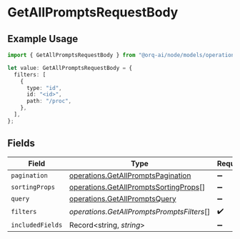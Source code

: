 # GetAllPromptsRequestBody

## Example Usage

```typescript
import { GetAllPromptsRequestBody } from "@orq-ai/node/models/operations";

let value: GetAllPromptsRequestBody = {
  filters: [
    {
      type: "id",
      id: "<id>",
      path: "/proc",
    },
  ],
};
```

## Fields

| Field                                                                                          | Type                                                                                           | Required                                                                                       | Description                                                                                    |
| ---------------------------------------------------------------------------------------------- | ---------------------------------------------------------------------------------------------- | ---------------------------------------------------------------------------------------------- | ---------------------------------------------------------------------------------------------- |
| `pagination`                                                                                   | [operations.GetAllPromptsPagination](../../models/operations/getallpromptspagination.md)       | :heavy_minus_sign:                                                                             | N/A                                                                                            |
| `sortingProps`                                                                                 | [operations.GetAllPromptsSortingProps](../../models/operations/getallpromptssortingprops.md)[] | :heavy_minus_sign:                                                                             | N/A                                                                                            |
| `query`                                                                                        | [operations.GetAllPromptsQuery](../../models/operations/getallpromptsquery.md)                 | :heavy_minus_sign:                                                                             | N/A                                                                                            |
| `filters`                                                                                      | *operations.GetAllPromptsPromptsFilters*[]                                                     | :heavy_check_mark:                                                                             | N/A                                                                                            |
| `includedFields`                                                                               | Record<string, *string*>                                                                       | :heavy_minus_sign:                                                                             | N/A                                                                                            |